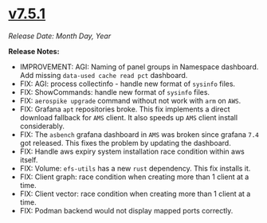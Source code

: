 # [v7.5.1](https://github.com/aerospike/aerolab/releases/tag/7.5.1)

_Release Date: Month Day, Year_

**Release Notes:**
* IMPROVEMENT: AGI: Naming of panel groups in Namespace dashboard. Add missing `data-used cache read pct` dashboard.
* FIX: AGI: process collectinfo - handle new format of `sysinfo` files.
* FIX: ShowCommands: handle new format of `sysinfo` files.
* FIX: `aerospike upgrade` command without not work with `arm` on `AWS`.
* FIX: Grafana `apt` repositories broke. This fix implements a direct download fallback for `AMS` client. It also speeds up `AMS` client install considerably.
* FIX: The `asbench` grafana dashboard in `AMS` was broken since grafana `7.4` got released. This fixes the problem by updating the dashboard.
* FIX: Handle aws expiry system installation race condition within aws itself.
* FIX: Volume: `efs-utils` has a new `rust` dependency. This fix installs it.
* FIX: Client graph: race condition when creating more than 1 client at a time.
* FIX: Client vector: race condition when creating more than 1 client at a time.
* FIX: Podman backend would not display mapped ports correctly.